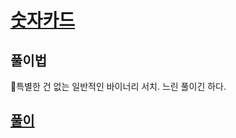 # [숫자카드](https://www.acmicpc.net/problem/10815)

## 풀이법

🤔특별한 건 없는 일반적인 바이너리 서치. 느린 풀이긴 하다.

## [풀이](./index.py)
